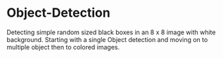 # Object-Detection
Detecting simple random sized black boxes in an 8 x 8 image with white background. Starting with a single Object detection and moving on to multiple object then to colored images.
